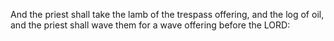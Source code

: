 And the priest shall take the lamb of the trespass offering, and the log of oil, and the priest shall wave them for a wave offering before the LORD:
